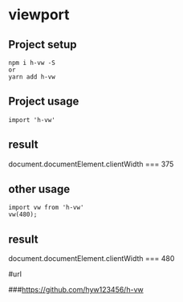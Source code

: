 # viewport


## Project setup
```
npm i h-vw -S  
or
yarn add h-vw
```
## Project usage
```
import 'h-vw'
```

## result
document.documentElement.clientWidth === 375

## other usage
```
import vw from 'h-vw'
vw(480);
```
## result
document.documentElement.clientWidth === 480

#url 

###https://github.com/hyw123456/h-vw